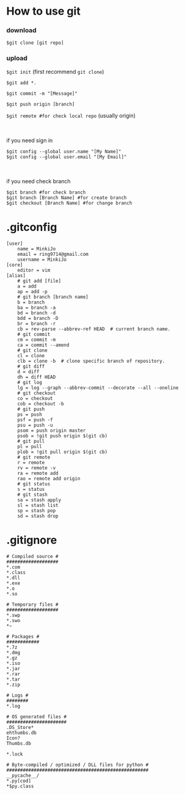 # How to use git

### download

`$git clone [git repo]`

### upload

`$git init` (first recommend `git clone`)

`$git add *.`

`$git commit -m "[Message]" `

`$git push origin [branch]`

`$git remote #for check local repo` (usually origin)



<br><br>if you need sign in

```
$git config --global user.name "[My Name]" 
$git config --global user.email "[My Email]" 
```


<br><br>if you need check branch

```
$git branch #for check branch
$git branch [Branch Name] #for create branch
$git checkout [Branch Name] #for change branch
```


# .gitconfig

```
[user]
    name = MinkiJo
    email = ring9714@gmail.com
    username = MinkiJo
[core]
    editor = vim
[alias]
    # git add [file]
    a = add
    ap = add -p
    # git branch [branch name]
    b = branch
    ba = branch -a
    bd = branch -d
    bdd = branch -D
    br = branch -r
    cb = rev-parse --abbrev-ref HEAD  # current branch name.
    # git commit 
    cm = commit -m
    ca = commit --amend
    # git clone
    cl = clone
    clb = clone -b  # clone specific branch of repository.
    # git diff
    d = diff
    dh = diff HEAD 
    # git log
    lg = log --graph --abbrev-commit --decorate --all --oneline
    # git checkout 
    co = checkout
    cob = checkout -b
    # git push
    ps = push
    psf = push -f
    psu = push -u
    psom = push origin master
    psob = !git push origin $(git cb)
    # git pull
    pl = pull
    plob = !git pull origin $(git cb)
    # git remote
    r = remote
    rv = remote -v
    ra = remote add
    rao = remote add origin
    # git status
    s = status
    # git stash
    sa = stash apply
    sl = stash list
    sp = stash pop
    sd = stash drop

```


# .gitignore

```
# Compiled source #
###################
*.com
*.class
*.dll
*.exe
*.o
*.so

# Temporary files #
###################
*.swp
*.swo
*~

# Packages #
############
*.7z
*.dmg
*.gz
*.iso
*.jar
*.rar
*.tar
*.zip

# Logs #
########
*.log

# OS generated files #
######################
.DS_Store*
ehthumbs.db
Icon?
Thumbs.db

*.lock

# Byte-compiled / optimized / DLL files for python #
####################################################
__pycache__/
*.py[cod]
*$py.class
```
